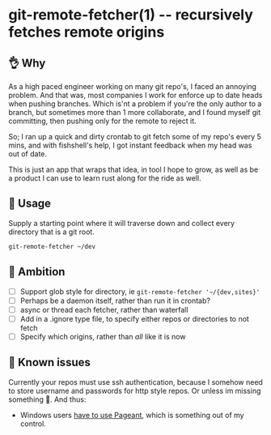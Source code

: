 # git-remote-fetcher(1) -- recursively fetches remote origins

## :ok_hand: Why

As a high paced engineer working on many git repo's, I faced an annoying problem. And that was, most companies I work for enforce up to date heads when pushing branches. Which is'nt a problem if you're the only author to a branch, but sometimes more than 1 more collaborate, and I found myself git committing, then pushing only for the remote to reject it.

So; I ran up a quick and dirty crontab to git fetch some of my repo's every 5 mins, and with fishshell's help, I got instant feedback when my head was out of date.

This is just an app that wraps that idea, in tool I hope to grow, as well as be a product I can use to learn rust along for the ride as well.

## :dragon_face: Usage

Supply a starting point where it will traverse down and collect every directory that is a git root.

```sh
git-remote-fetcher ~/dev
```

## :bow: Ambition

- [ ] Support glob style for directory, ie `git-remote-fetcher '~/{dev,sites}'`
- [ ] Perhaps be a daemon itself, rather than run it in crontab?
- [ ] async or thread each fetcher, rather than waterfall
- [ ] Add in a .ignore type file, to specify either repos or directories to not fetch
- [ ] Specify which origins, rather than _all_ like it is now

## :poop: Known issues

Currently your repos must use ssh authentication, because I somehow need to store username and passwords for http style repos. Or unless im missing something :shrug:. And thus:
- Windows users [have to use Pageant](https://github.com/libssh2/libssh2/blob/81b2548fef64f1d278ac02ff27aa0055b84c3776/src/agent.c#L277-L279), which is something out of my control. 